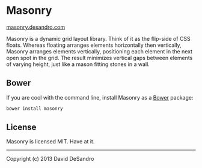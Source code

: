 # Masonry

[masonry.desandro.com](http://masonry.desandro.com)

Masonry is a dynamic grid layout library. Think of it as the flip-side of CSS floats. Whereas floating arranges elements horizontally then vertically, Masonry arranges elements vertically, positioning each element in the next open spot in the grid. The result minimizes vertical gaps between elements of varying height, just like a mason fitting stones in a wall.

## Bower

If you are cool with the command line, install Masonry as a [Bower](http://bower.io) package:

``` bash
bower install masonry
```

## License

Masonry is licensed MIT. Have at it.

* * *

Copyright (c) 2013 David DeSandro
